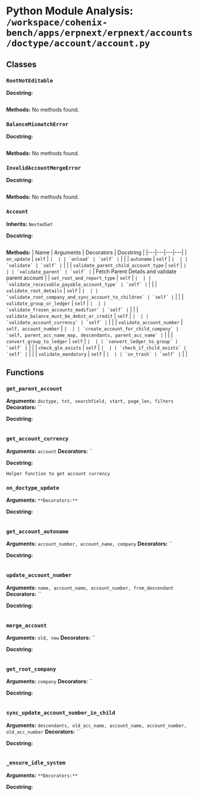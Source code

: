 # Python Module Analysis: `/workspace/cohenix-bench/apps/erpnext/erpnext/accounts/doctype/account/account.py`

## Classes

### `RootNotEditable`


**Docstring:**
```

```

**Methods:**
No methods found.

### `BalanceMismatchError`


**Docstring:**
```

```

**Methods:**
No methods found.

### `InvalidAccountMergeError`


**Docstring:**
```

```

**Methods:**
No methods found.

### `Account`
**Inherits:** `NestedSet`


**Docstring:**
```

```

**Methods:**
| Name | Arguments | Decorators | Docstring |
|---|---|---|---|
| `on_update` | `self` | `` |  |
| `onload` | `self` | `` |  |
| `autoname` | `self` | `` |  |
| `validate` | `self` | `` |  |
| `validate_parent_child_account_type` | `self` | `` |  |
| `validate_parent` | `self` | `` | Fetch Parent Details and validate parent account |
| `set_root_and_report_type` | `self` | `` |  |
| `validate_receivable_payable_account_type` | `self` | `` |  |
| `validate_root_details` | `self` | `` |  |
| `validate_root_company_and_sync_account_to_children` | `self` | `` |  |
| `validate_group_or_ledger` | `self` | `` |  |
| `validate_frozen_accounts_modifier` | `self` | `` |  |
| `validate_balance_must_be_debit_or_credit` | `self` | `` |  |
| `validate_account_currency` | `self` | `` |  |
| `validate_account_number` | `self, account_number` | `` |  |
| `create_account_for_child_company` | `self, parent_acc_name_map, descendants, parent_acc_name` | `` |  |
| `convert_group_to_ledger` | `self` | `` |  |
| `convert_ledger_to_group` | `self` | `` |  |
| `check_gle_exists` | `self` | `` |  |
| `check_if_child_exists` | `self` | `` |  |
| `validate_mandatory` | `self` | `` |  |
| `on_trash` | `self` | `` |  |





## Functions

### `get_parent_account`
**Arguments:** `doctype, txt, searchfield, start, page_len, filters`
**Decorators:** ``

**Docstring:**
```

```
### `get_account_currency`
**Arguments:** `account`
**Decorators:** ``

**Docstring:**
```
Helper function to get account currency
```
### `on_doctype_update`
**Arguments:** ``
**Decorators:** ``

**Docstring:**
```

```
### `get_account_autoname`
**Arguments:** `account_number, account_name, company`
**Decorators:** ``

**Docstring:**
```

```
### `update_account_number`
**Arguments:** `name, account_name, account_number, from_descendant`
**Decorators:** ``

**Docstring:**
```

```
### `merge_account`
**Arguments:** `old, new`
**Decorators:** ``

**Docstring:**
```

```
### `get_root_company`
**Arguments:** `company`
**Decorators:** ``

**Docstring:**
```

```
### `sync_update_account_number_in_child`
**Arguments:** `descendants, old_acc_name, account_name, account_number, old_acc_number`
**Decorators:** ``

**Docstring:**
```

```
### `_ensure_idle_system`
**Arguments:** ``
**Decorators:** ``

**Docstring:**
```

```

